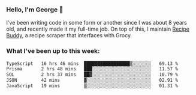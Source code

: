 ### Hello, I'm George 👋

I've been writing code in some form or another since I was about 8 years old, and recently made it my full-time job. On top of this, I maintain [Recipe Buddy](https://github.com/georgegebbett/recipe-buddy), a recipe scraper that interfaces with Grocy.  

<!--
**georgegebbett/georgegebbett** is a ✨ _special_ ✨ repository because its `README.md` (this file) appears on your GitHub profile.

Here are some ideas to get you started:

- 🔭 I’m currently working on ...
- 🌱 I’m currently learning ...
- 👯 I’m looking to collaborate on ...
- 🤔 I’m looking for help with ...
- 💬 Ask me about ...
- 📫 How to reach me: ...
- 😄 Pronouns: ...
- ⚡ Fun fact: ...
-->

### What I've been up to this week:
<!--START_SECTION:waka-->

```txt
TypeScript   16 hrs 46 mins  █████████████████▒░░░░░░░   69.13 %
Prisma       2 hrs 48 mins   ███░░░░░░░░░░░░░░░░░░░░░░   11.57 %
SQL          2 hrs 37 mins   ██▓░░░░░░░░░░░░░░░░░░░░░░   10.79 %
JSON         42 mins         ▓░░░░░░░░░░░░░░░░░░░░░░░░   02.91 %
JavaScript   19 mins         ▒░░░░░░░░░░░░░░░░░░░░░░░░   01.31 %
```

<!--END_SECTION:waka-->
